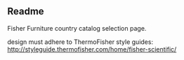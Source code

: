## Readme

Fisher Furniture country catalog selection page.

design must adhere to ThermoFisher style guides:
http://styleguide.thermofisher.com/home/fisher-scientific/

